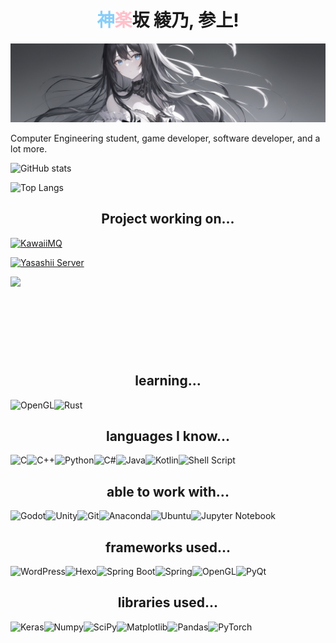<h1 align="center"><font color=lightskyblue>神</font><font color=pink>楽</font>坂 綾乃, 参上!</h1>

<img src = "./assets/image.png" class = "child" alt = "banner" >

Computer Engineering student, game developer, software developer, and a lot more.

![GitHub stats](https://github-readme-stats.vercel.app/api?username=kagurazaka-ayano&hide=stars&theme=transparent&text_color=eaa1af&title_color=add8e6&rank_icon=github)


![Top Langs](https://github-readme-stats.vercel.app/api/top-langs/?username=kagurazaka-ayano&exclude_repo=ECE198&size_weight=0.5&count_weight=0.5&langs_count=4&theme=transparent&text_color=eaa1af&title_color=add8e6)

<h2 align="center">Project working on...</h2>


[![KawaiiMQ](https://github-readme-stats.vercel.app/api/pin/?username=kagurazaka-ayano&repo=KawaiiMq&theme=transparent&text_color=eaa1af&title_color=add8e6)](https://github.com/kagurazaka-ayano/KawaiiMq)

[![Yasashii Server](https://github-readme-stats.vercel.app/api/pin/?username=kagurazaka-ayano&repo=YasashiiServer&theme=transparent&text_color=eaa1af&title_color=add8e6)](https://github.com/kagurazaka-ayano/YasashiiServer)


<a href = "https://store.steampowered.com/app/2191270/Ease_Out/" style="text-align: center;">
  <img src="https://cdn.cloudflare.steamstatic.com/steam/apps/2191270/header.jpg?t=1668990354" height="125px" align="center" style="margin: auto;
  display: block">
</a>

<h2 align="center">learning...</h2>

![OpenGL](https://img.shields.io/badge/OpenGL-FFFFFF?style=for-the-badge&logo=opengl)![Rust](https://img.shields.io/badge/rust-%23000000.svg?style=for-the-badge&logo=rust&logoColor=white)

<h2 align="center">languages I know...</h2>

![C](https://img.shields.io/badge/C-00599C?style=for-the-badge&logo=c&logoColor=white)![C++](https://img.shields.io/badge/C%2B%2B-00599C?style=for-the-badge&logo=c%2B%2B&logoColor=white)![Python](https://img.shields.io/badge/Python-FFD43B?style=for-the-badge&logo=python&logoColor=blue)![C#](https://img.shields.io/badge/C%23-239120?style=for-the-badge&logo=c-sharp&logoColor=white)![Java](https://img.shields.io/badge/java-%23ED8B00.svg?style=for-the-badge&logo=openjdk&logoColor=white)![Kotlin](https://img.shields.io/badge/kotlin-%237F52FF.svg?style=for-the-badge&logo=kotlin&logoColor=white)![Shell Script](https://img.shields.io/badge/shell_script-%23121011.svg?style=for-the-badge&logo=gnu-bash&logoColor=white)

<h2 align="center">able to work with...</h2>

![Godot](https://img.shields.io/badge/Godot-478CBF?style=for-the-badge&logo=GodotEngine&logoColor=white)![Unity](https://img.shields.io/badge/Unity-100000?style=for-the-badge&logo=unity&logoColor=white)![Git](https://img.shields.io/badge/GIT-E44C30?style=for-the-badge&logo=git&logoColor=white)![Anaconda](https://img.shields.io/badge/conda-342B029.svg?&style=for-the-badge&logo=anaconda&logoColor=white)![Ubuntu](https://img.shields.io/badge/Ubuntu-E95420?style=for-the-badge&logo=ubuntu&logoColor=white)![Jupyter Notebook](https://img.shields.io/badge/Jupyter-F37626.svg?&style=for-the-badge&logo=Jupyter&logoColor=white)

<h2 align="center">frameworks used...</h2>

![WordPress](https://img.shields.io/badge/Wordpress-21759B?style=for-the-badge&logo=wordpress&logoColor=white)![Hexo](https://img.shields.io/badge/Hexo-0E83CD?style=for-the-badge&logo=hexo&logoColor=white)![Spring Boot](https://img.shields.io/badge/Spring_Boot-F2F4F9?style=for-the-badge&logo=spring-boot)![Spring](https://img.shields.io/badge/Spring-6DB33F?style=for-the-badge&logo=spring&logoColor=white)![OpenGL](https://img.shields.io/badge/OpenGL-FFFFFF?style=for-the-badge&logo=opengl)![PyQt](https://img.shields.io/badge/Qt-41CD52?style=for-the-badge&logo=qt&logoColor=white)

<h2 align="center">libraries used...</h2>

![Keras](https://img.shields.io/badge/Keras-FF0000?style=for-the-badge&logo=keras&logoColor=white)![Numpy](https://img.shields.io/badge/Numpy-777BB4?style=for-the-badge&logo=numpy&logoColor=white)![SciPy](https://img.shields.io/badge/SciPy-%230C55A5.svg?style=for-the-badge&logo=scipy&logoColor=%white)![Matplotlib](https://img.shields.io/badge/Matplotlib-%23ffffff.svg?style=for-the-badge&logo=Matplotlib&logoColor=black)![Pandas](https://img.shields.io/badge/pandas-%23150458.svg?style=for-the-badge&logo=pandas&logoColor=white)![PyTorch](https://img.shields.io/badge/PyTorch-%23EE4C2C.svg?style=for-the-badge&logo=PyTorch&logoColor=white)







